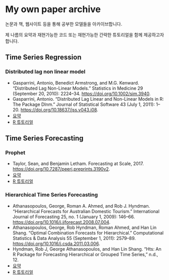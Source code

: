 # My own paper archive
논문과 책, 웹사이트 등을 통해 공부한 모델들을 아카이브합니다.

제 나름의 요약과 재현가능한 코드 또는 재현가능한 간략한 튜토리얼을 함께 제공하고자 합니다.

## Time Series Regression
### Distributed lag non linear model
- Gasparrini, Antonio, Benedict Armstrong, and M.G. Kenward. “Distributed Lag Non-Linear Models.” Statistics in Medicine 29 (September 20, 2010): 2224–34. https://doi.org/10.1002/sim.3940.
- Gasparrini, Antonio. “Distributed Lag Linear and Non-Linear Models in R: The Package Dlnm.” Journal of Statistical Software 43 (July 1, 2011): 1–20. https://doi.org/10.18637/jss.v043.i08.
- [요약](https://be-favorite.tistory.com/80)
- [R 튜토리얼](https://be-favorite.github.io/Multiple_timeseries/DLNMs/Tutorials_DLNMs.html)

## Time Series Forecasting
### Prophet
- Taylor, Sean, and Benjamin Letham. Forecasting at Scale, 2017. https://doi.org/10.7287/peerj.preprints.3190v2.
- [요약](https://be-favorite.tistory.com/64)
- [R 튜토리얼](https://be-favorite.github.io/Tutorial_prophet/Report.html)
### Hierarchical Time Series Forecasting
- Athanasopoulos, George, Roman A. Ahmed, and Rob J. Hyndman. “Hierarchical Forecasts for Australian Domestic Tourism.” International Journal of Forecasting 25, no. 1 (January 1, 2009): 146–66. https://doi.org/10.1016/j.ijforecast.2008.07.004.
- Athanasopoulos, George, Rob Hyndman, Roman Ahmed, and Han Lin Shang. “Optimal Combination Forecasts for Hierarchical.” Computational Statistics & Data Analysis 55 (September 1, 2011): 2579–89. https://doi.org/10.1016/j.csda.2011.03.006.
- Hyndman, Rob J, George Athanasopoulos, and Han Lin Shang. “Hts: An R Package for Forecasting Hierarchical or Grouped Time Series,” n.d., 12.
- [요약](https://be-favorite.tistory.com/60?category=928223)
- [R 튜토리얼](https://otexts.com/fpp3/hts.html)




  
